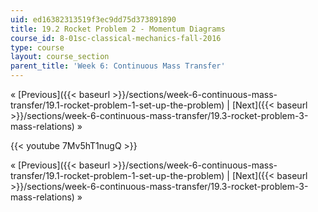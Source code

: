 ```yaml
---
uid: ed16382313519f3ec9dd75d373891890
title: 19.2 Rocket Problem 2 - Momentum Diagrams
course_id: 8-01sc-classical-mechanics-fall-2016
type: course
layout: course_section
parent_title: 'Week 6: Continuous Mass Transfer'
---
```


« [Previous]({{< baseurl >}}/sections/week-6-continuous-mass-transfer/19.1-rocket-problem-1-set-up-the-problem) | [Next]({{< baseurl >}}/sections/week-6-continuous-mass-transfer/19.3-rocket-problem-3-mass-relations) »

{{< youtube 7Mv5hT1nugQ >}}

« [Previous]({{< baseurl >}}/sections/week-6-continuous-mass-transfer/19.1-rocket-problem-1-set-up-the-problem) | [Next]({{< baseurl >}}/sections/week-6-continuous-mass-transfer/19.3-rocket-problem-3-mass-relations) »